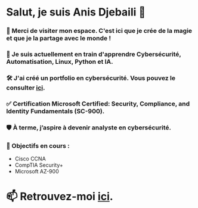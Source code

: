 # Salut, je suis **Anis Djebaili** 👋

### 👀 Merci de visiter mon espace. C'est ici que je crée de la magie et que je la partage avec le monde !

### 🌱 Je suis actuellement en train d'apprendre Cybersécurité, Automatisation, Linux, Python et IA.

### 🛠️ J'ai créé un portfolio en cybersécurité. Vous pouvez le consulter [ici](https://github.com/anis-djeb/Anis-Portfolio-Cybersecurite).

### ✅ Certification Microsoft Certified: Security, Compliance, and Identity Fundamentals (SC-900).

### 🛡️ À terme, j’aspire à devenir **analyste en cybersécurité**.

### 🎯 Objectifs en cours :
* Cisco CCNA
* CompTIA Security+
* Microsoft AZ-900
  

# 📫 Retrouvez-moi **[ici](https://www.linkedin.com/in/anis-djebaili/)**.
